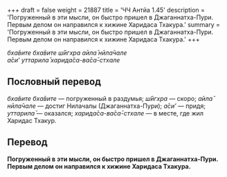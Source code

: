 +++
draft = false
weight = 21887
title = 'ЧЧ Антйа 1.45'
description = 'Погруженный в эти мысли, он быстро пришел в Джаганнатха-Пури. Первым делом он направился к хижине Харидаса Тхакура.'
summary = 'Погруженный в эти мысли, он быстро пришел в Джаганнатха-Пури. Первым делом он направился к хижине Харидаса Тхакура.'
+++

_бха̄вите бха̄вите ш́ӣгхра а̄ила̄ нӣла̄чале  
а̄си’ уттарила̄ харида̄са-ва̄са̄-стхале_

## Пословный перевод

_бха̄вите_ _бха̄вите_ — погруженный в раздумья; _ш́ӣгхра_ — скоро; _а̄ила̄_ _нӣла̄чале_ — достиг Нилачалы (Джаганнатха-Пури); _а̄си’_ — придя; _уттарила̄_ — оказался; _харида̄са_\-_ва̄са̄_\-_стхале_ — в месте, где жил Харидас Тхакур.

## Перевод

**Погруженный в эти мысли, он быстро пришел в Джаганнатха-Пури. Первым делом он направился к хижине Харидаса Тхакура.**
